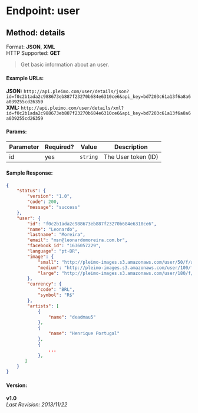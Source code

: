 Endpoint: user
==============

Method: details
---------------
Format: __JSON__, __XML__ <br>
HTTP Supported: __GET__

> Get basic information about an user.

#### Example URLs:
__JSON:__ `http://api.pleimo.com/user/details/json?id=f0c2b1ada2c988673eb887f23270b684e6310ce6&api_key=bd7203c61a13f6a8a6a039255cd26359` <br>
__XML:__ `http://api.pleimo.com/user/details/xml?id=f0c2b1ada2c988673eb887f23270b684e6310ce6&api_key=bd7203c61a13f6a8a6a039255cd26359`

#### Params:
| Parameter     | Required?     | Value      | Description          |
| ------------- | ------------- | ---------- | -------------------- |
| id            | yes           | `string`   | The User token (ID)  |

#### Sample Response:
```json
{
    "status": {
        "version": "1.0",
        "code": 200,
        "message": "success"
    },
    "user": {
        "id": "f0c2b1ada2c988673eb887f23270b684e6310ce6",
        "name": "Leonardo",
        "lastname": "Moreira",
        "email": "msn@leonardomoreira.com.br",
        "facebook_id": "1636057229",
        "language": "pt-BR",
        "image": {
            "small": "http://pleimo-images.s3.amazonaws.com/user/50/f/a/9/f/a/fa9faf8f176f12f844af7f36adb4cfdb.jpg",
            "medium": "http://pleimo-images.s3.amazonaws.com/user/100/f/a/9/f/a/fa9faf8f176f12f844af7f36adb4cfdb.jpg",
            "large": "http://pleimo-images.s3.amazonaws.com/user/180/f/a/9/f/a/fa9faf8f176f12f844af7f36adb4cfdb.jpg"
        },
        "currency": {
            "code": "BRL",
            "symbol": "R$"
        },
        "artists": [
            {
                "name": "deadmau5"
            },
            {
                "name": "Henrique Portugal"
            },
            {
                ...
            },
       ]
    }
}
```

#### Version:
__v1.0__ <br>
*Last Revision: 2013/11/22*